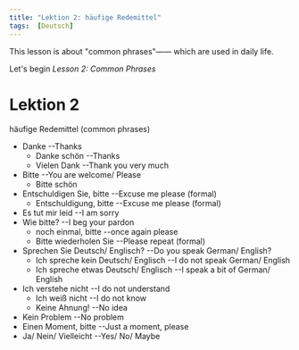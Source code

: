 ```yaml
---
title: "Lektion 2: häufige Redemittel"
tags:  [Deutsch]
---
```


This lesson is about "common phrases"—— which are used in daily life.

Let's begin *Lesson 2: Common Phrases*

<!--more-->

# Lektion 2

häufige Redemittel (common phrases)

- Danke --Thanks
  - Danke schön --Thanks
  - Vielen Dank --Thank you very much
- Bitte --You are welcome/ Please 
  - Bitte schön
- Entschuldigen Sie, bitte --Excuse me please (formal)
  - Entschuldigung, bitte --Excuse me please (formal)
- Es tut mir leid --I am sorry
- Wie bitte? --I beg your pardon
  - noch einmal, bitte --once again please
  - Bitte wiederholen Sie --Please repeat (formal)
- Sprechen Sie Deutsch/ Englisch? --Do you speak German/ English?
  - Ich spreche kein Deutsch/ Englisch --I do not speak German/ English
  - Ich spreche etwas Deutsch/ Englisch --I speak a bit of German/ English
- Ich verstehe nicht --I do not understand
  - Ich weiß nicht --I do not know
  - Keine Ahnung! --No idea
- Kein Problem --No problem
- Einen Moment, bitte --Just a moment, please
- Ja/ Nein/ Vielleicht --Yes/ No/ Maybe

